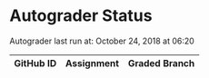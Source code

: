 # Autograder Status
Autograder last run at: October 24, 2018 at 06:20

| GitHub ID | Assignment | Graded Branch |
|-----------|------------|---------------|
